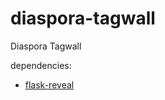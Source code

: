 # diaspora-tagwall
Diaspora Tagwall

dependencies:
* [flask-reveal](https://github.com/humrochagf/flask-reveal )

